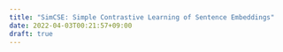 ```yaml
---
title: "SimCSE: Simple Contrastive Learning of Sentence Embeddings"
date: 2022-04-03T00:21:57+09:00
draft: true
---
```


